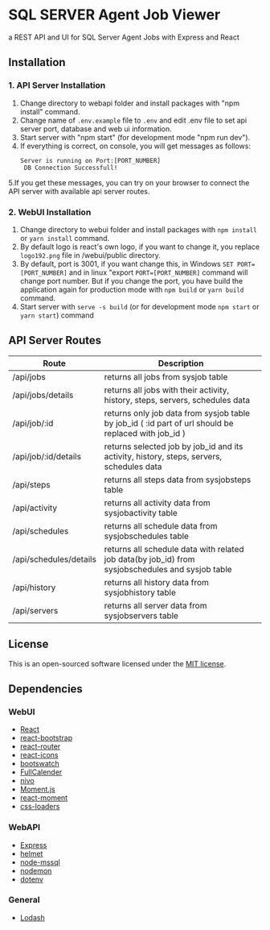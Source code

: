 # SQL SERVER Agent Job Viewer
a REST API and UI for SQL Server Agent Jobs with Express and React

## Installation

### 1. API Server Installation
  1. Change directory to webapi folder and install packages with "npm install" command.
  2. Change name of `.env.example` file to ` .env ` and edit .env file to set api server port, database and web ui information.
  3. Start server with "npm start" (for development mode "npm run dev").
  4. If everything is correct, on console, you will get messages as follows:
     ```
     Server is running on Port:[PORT_NUMBER]
      DB Connection Successfull!
     ```
  5.If you get these messages, you can try on your browser to connect the API server with available api server routes.
  
### 2. WebUI Installation
  1. Change directory to webui folder and install packages with `npm install` or `yarn install` command.
  2. By default logo is react's own logo, if you want to change it, you replace `logo192.png` file in /webui/public directory.
  3. By default, port is 3001, if you want change this, in Windows `SET PORT=[PORT_NUMBER]` and in linux "export `PORT=[PORT_NUMBER]` command will change port number.  But if you change the port, you have build the application again for production mode with `npm build` or `yarn build` command.
  4. Start server with `serve -s build` (or for development mode `npm start` or `yarn start`) command
  
  ## API Server Routes
  | Route | Description |
  | ------------- | ------------- |
  | /api/jobs | returns all jobs from sysjob table |
  | /api/jobs/details | returns all jobs with their activity, history, steps, servers, schedules data |
  | /api/job/:id | returns only job data from sysjob table by job_id ( :id part of url should be replaced with job_id ) |
  | /api/job/:id/details | returns selected job by job_id and its activity, history, steps, servers, schedules data |
  | /api/steps | returns all steps data from sysjobsteps table |
  | /api/activity | returns all activity data from sysjobactivity table |
  | /api/schedules | returns all schedule data from sysjobschedules table |
  | /api/schedules/details | returns all schedule data with related job data(by job_id) from sysjobschedules and sysjob table |
  | /api/history | returns all history data from sysjobhistory table |
  | /api/servers | returns all server data from sysjobservers table |
  
  ## License
  This is an open-sourced software licensed under the [MIT license](https://opensource.org/licenses/MIT).
  
  ## Dependencies
  
   ### WebUI
   * [React](https://github.com/facebook/react)
   * [react-bootstrap](https://github.com/react-bootstrap/react-bootstrap)
   * [react-router](https://github.com/ReactTraining/react-router)
   * [react-icons](https://github.com/react-icons/react-icons)
   * [bootswatch](https://github.com/thomaspark/bootswatch)
   * [FullCalender](https://github.com/fullcalendar/fullcalendar)
   * [nivo](https://github.com/plouc/nivo)
   * [Moment.js](https://github.com/moment/moment)
   * [react-moment](https://github.com/headzoo/react-moment)
   * [css-loaders](https://github.com/lukehaas/css-loaders)
   
   ### WebAPI
   * [Express](https://github.com/expressjs/express)
   * [helmet](https://github.com/helmetjs/helmet)
   * [node-mssql](https://github.com/tediousjs/node-mssql)
   * [nodemon](https://github.com/remy/nodemon/)
   * [dotenv](https://github.com/motdotla/dotenv)
   
   ### General
   * [Lodash](https://github.com/lodash/lodash)
   
